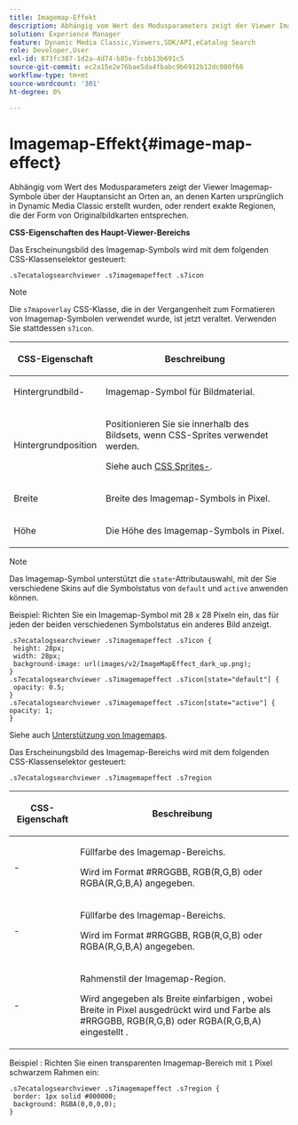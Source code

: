 ```yaml
---
title: Imagemap-Effekt
description: Abhängig vom Wert des Modusparameters zeigt der Viewer Imagemap-Symbole über der Hauptansicht an Orten an, an denen Karten ursprünglich in Dynamic Media Classic erstellt wurden, oder rendert exakte Regionen, die der Form von Originalbildkarten entsprechen.
solution: Experience Manager
feature: Dynamic Media Classic,Viewers,SDK/API,eCatalog Search
role: Developer,User
exl-id: 873fc387-1d2a-4d74-b85e-fcbb13b691c5
source-git-commit: ec2a15e2e76bae5da4fbabc9b6912b12dc080f66
workflow-type: tm+mt
source-wordcount: '301'
ht-degree: 0%

---
```


# Imagemap-Effekt{#image-map-effect}

Abhängig vom Wert des Modusparameters zeigt der Viewer Imagemap-Symbole über der Hauptansicht an Orten an, an denen Karten ursprünglich in Dynamic Media Classic erstellt wurden, oder rendert exakte Regionen, die der Form von Originalbildkarten entsprechen.

<!--<a id="section_061E550C1C1D4DB2BD663A898895B38C"></a>-->

**CSS-Eigenschaften des Haupt-Viewer-Bereichs**

Das Erscheinungsbild des Imagemap-Symbols wird mit dem folgenden CSS-Klassenselektor gesteuert:

```
.s7ecatalogsearchviewer .s7imagemapeffect .s7icon
```

>[!NOTE]
>
>Die `s7mapoverlay` CSS-Klasse, die in der Vergangenheit zum Formatieren von Imagemap-Symbolen verwendet wurde, ist jetzt veraltet. Verwenden Sie stattdessen `s7icon`.

<table id="table_94EE3F5BBE4547C0B4943471CEE7EDE4"> 
 <thead> 
  <tr> 
   <th colname="col1" class="entry"> <p> CSS-Eigenschaft </p> </th> 
   <th colname="col2" class="entry"> <p>Beschreibung </p> </th> 
  </tr> 
 </thead>
 <tbody> 
  <tr> 
   <td colname="col1"> <p> <span class="codeph"> Hintergrundbild-</span> </p> </td> 
   <td colname="col2"> <p>Imagemap-Symbol für Bildmaterial. </p> </td> 
  </tr> 
  <tr> 
   <td colname="col1"> <p> <span class="codeph"> Hintergrundposition </span> </p> </td> 
   <td colname="col2"> <p> Positionieren Sie sie innerhalb des Bildsets, wenn CSS-Sprites verwendet werden. </p> <p>Siehe auch <a href="../../../c-html5-s7-aem-asset-viewers/c-html5-ecatsearch-viewer-about/c-html5-ecatsearch-viewer-customizingviewer/c-html5-ecatsearch-viewer-customizingviewer.md#section-9d570f95eb2443aca74c1b02f6e89aff" format="dita" scope="local"> CSS Sprites-</a>. </p> </td> 
  </tr> 
  <tr> 
   <td colname="col1"> <p> <span class="codeph"> Breite </span> </p> </td> 
   <td colname="col2"> <p>Breite des Imagemap-Symbols in Pixel. </p> </td> 
  </tr> 
  <tr> 
   <td colname="col1"> <p> <span class="codeph"> Höhe </span> </p> </td> 
   <td colname="col2"> <p>Die Höhe des Imagemap-Symbols in Pixel. </p> </td> 
  </tr> 
 </tbody> 
</table>

>[!NOTE]
>
>Das Imagemap-Symbol unterstützt die `state`-Attributauswahl, mit der Sie verschiedene Skins auf die Symbolstatus von `default` und `active` anwenden können.

Beispiel: Richten Sie ein Imagemap-Symbol mit 28 x 28 Pixeln ein, das für jeden der beiden verschiedenen Symbolstatus ein anderes Bild anzeigt.

```
.s7ecatalogsearchviewer .s7imagemapeffect .s7icon { 
 height: 28px; 
 width: 28px;  
 background-image: url(images/v2/ImageMapEffect_dark_up.png); 
} 
.s7ecatalogsearchviewer .s7imagemapeffect .s7icon[state="default"] { 
 opacity: 0.5; 
} 
.s7ecatalogsearchviewer .s7imagemapeffect .s7icon[state="active"] { 
opacity: 1; 
}
```

Siehe auch [Unterstützung von Imagemaps](../../../c-html5-s7-aem-asset-viewers/c-html5-20-ecatalog-viewer-about/c-html5-20-ecatalog-image-map-support.md#concept-28759efae5014a1fa8b0fb14dc26812a).

Das Erscheinungsbild des Imagemap-Bereichs wird mit dem folgenden CSS-Klassenselektor gesteuert:

```
.s7ecatalogsearchviewer .s7imagemapeffect .s7region
```

<table id="table_1FF98CE842604AAABD838FF528CDC4EF"> 
 <thead> 
  <tr> 
   <th colname="col1" class="entry"> <p> CSS-Eigenschaft </p> </th> 
   <th colname="col2" class="entry"> <p>Beschreibung </p> </th> 
  </tr> 
 </thead>
 <tbody> 
  <tr> 
   <td colname="col1"> <p> <span class="codeph">-</span> </p> </td> 
   <td colname="col2"> <p> Füllfarbe des Imagemap-Bereichs. </p> <p>Wird im Format #RRGGBB, RGB(R,G,B) oder RGBA(R,G,B,A) angegeben. </p> </td> 
  </tr> 
  <tr> 
   <td colname="col1"> <p> <span class="codeph">-</span> </p> </td> 
   <td colname="col2"> <p> Füllfarbe des Imagemap-Bereichs. </p> <p>Wird im Format #RRGGBB, RGB(R,G,B) oder RGBA(R,G,B,A) angegeben. </p> </td> 
  </tr> 
  <tr> 
   <td colname="col1"> <p> <span class="codeph">-</span> </p> </td> 
   <td colname="col2"> <p> Rahmenstil der Imagemap-Region. </p> <p>Wird angegeben als <span class="codeph"> <span class="varname"> Breite </span> einfarbigen <span class="varname"> </span> </span>, wobei <span class="codeph"> <span class="varname"> Breite </span> </span> in Pixel ausgedrückt wird und <span class="codeph"> <span class="varname"> Farbe </span> als #RRGGBB, RGB(R,G,B) oder RGBA(R,G,B,A) eingestellt </span>. </p> </td> 
  </tr> 
 </tbody> 
</table>

Beispiel : Richten Sie einen transparenten Imagemap-Bereich mit `1` Pixel schwarzem Rahmen ein:

```
.s7ecatalogsearchviewer .s7imagemapeffect .s7region { 
 border: 1px solid #000000; 
 background: RGBA(0,0,0,0);  
}
```
